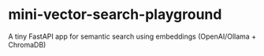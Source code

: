 # mini-vector-search-playground
A tiny FastAPI app for semantic search using embeddings (OpenAI/Ollama + ChromaDB)
